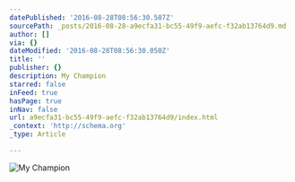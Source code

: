 ```yaml
---
datePublished: '2016-08-28T08:56:30.507Z'
sourcePath: _posts/2016-08-28-a9ecfa31-bc55-49f9-aefc-f32ab13764d9.md
author: []
via: {}
dateModified: '2016-08-28T08:56:30.050Z'
title: ''
publisher: {}
description: My Champion
starred: false
inFeed: true
hasPage: true
inNav: false
url: a9ecfa31-bc55-49f9-aefc-f32ab13764d9/index.html
_context: 'http://schema.org'
_type: Article

---
```

![My Champion](https://the-grid-user-content.s3-us-west-2.amazonaws.com/528d1fa6-d9b4-42f5-8257-7a6ab10cc0ab.jpg)